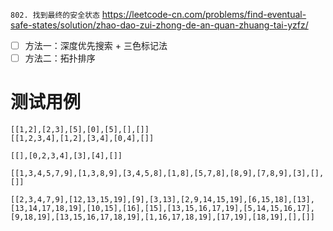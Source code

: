 
`802. 找到最终的安全状态` https://leetcode-cn.com/problems/find-eventual-safe-states/solution/zhao-dao-zui-zhong-de-an-quan-zhuang-tai-yzfz/
- [ ] 方法一：深度优先搜索 + 三色标记法
- [ ] 方法二：拓扑排序

# 测试用例

```
[[1,2],[2,3],[5],[0],[5],[],[]]
[[1,2,3,4],[1,2],[3,4],[0,4],[]]

[[],[0,2,3,4],[3],[4],[]]

[[1,3,4,5,7,9],[1,3,8,9],[3,4,5,8],[1,8],[5,7,8],[8,9],[7,8,9],[3],[],[]]

[[2,3,4,7,9],[12,13,15,19],[9],[3,13],[2,9,14,15,19],[6,15,18],[13],[13,14,17,18,19],[10,15],[16],[15],[13,15,16,17,19],[5,14,15,16,17],[9,18,19],[13,15,16,17,18,19],[1,16,17,18,19],[17,19],[18,19],[],[]]
```
